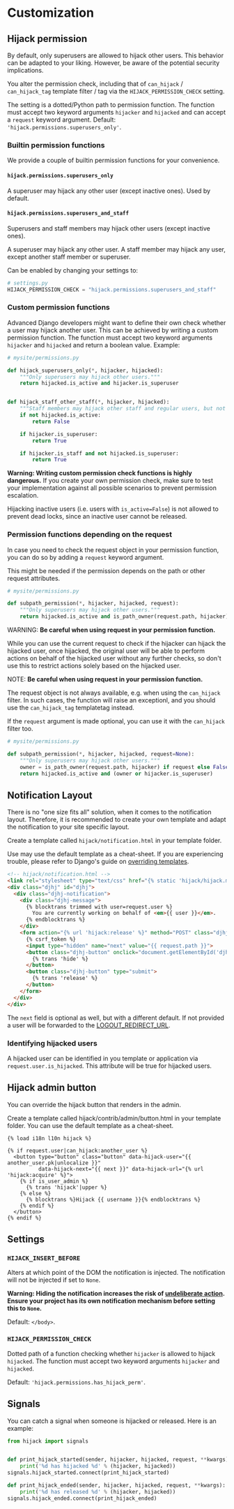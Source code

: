 # Customization

## Hijack permission

By default, only superusers are allowed to hijack other users. This behavior
can be adapted to your liking. However, be aware of the potential security implications.

You alter the permission check, including that of `can_hijack` / `can_hijack_tag` template filter / tag via the
`HIJACK_PERMISSION_CHECK` setting.

The setting is a dotted/Python path to permission function.
The function must accept two keyword arguments `hijacker` and `hijacked` and can accept a `request` keyword argument.
Default: `'hijack.permissions.superusers_only'`.

### Builtin permission functions

We provide a couple of builtin permission functions for your convenience.

#### `hijack.permissions.superusers_only`

A superuser may hijack any other user (except inactive ones).
Used by default.

#### `hijack.permissions.superusers_and_staff`

Superusers and staff members may hijack other users (except inactive ones).

A superuser may hijack any other user.
A staff member may hijack any user, except another staff member or superuser.

Can be enabled by changing your settings to:

```python
# settings.py
HIJACK_PERMISSION_CHECK = "hijack.permissions.superusers_and_staff"
```

### Custom permission functions

Advanced Django developers might want to define their own check whether a user may
hijack another user. This can be achieved by writing a custom permission function.
The function must accept two keyword arguments `hijacker` and `hijacked` and return
a boolean value. Example:

```python
# mysite/permissions.py

def hijack_superusers_only(*, hijacker, hijacked):
    """Only superusers may hijack other users."""
    return hijacked.is_active and hijacker.is_superuser


def hijack_staff_other_staff(*, hijacker, hijacked):
    """Staff members may hijack other staff and regular users, but not superusers."""
    if not hijacked.is_active:
        return False

    if hijacker.is_superuser:
        return True

    if hijacker.is_staff and not hijacked.is_superuser:
        return True
```

**Warning: Writing custom permission check functions is highly dangerous.**
If you create your own permission check, make sure to test your implementation against
all possible scenarios to prevent permission escalation.

Hijacking inactive users (i.e. users with `is_active=False`) is not allowed to prevent
dead locks, since an inactive user cannot be released.

### Permission functions depending on the request

In case you need to check the request object in your permission function, you can do so by adding a `request` keyword argument.

This might be needed if the permission depends on the path or other request attributes.

```python
# mysite/permissions.py

def subpath_permission(*, hijacker, hijacked, request):
    """Only superusers may hijack other users."""
    return hijacked.is_active and is_path_owner(request.path, hijacker)
```

WARNING:
**Be careful when using request in your permission function.**

While you can use the current request to check if the hijacker can hijack the hijacked user, once hijacked,
the original user will be able to perform actions on behalf of the hijacked user without any further checks,
so don't use this to restrict actions solely based on the hijacked user.


NOTE:
**Be careful when using request in your permission function.**

The request object is not always available, e.g. when using the `can_hijack` filter.
In such cases, the function will raise an exceptionl, and you should use the `can_hijack_tag` templatetag instead.

If the `request` argument is made optional, you can use it with the `can_hijack` filter too.

```python
# mysite/permissions.py

def subpath_permission(*, hijacker, hijacked, request=None):
    """Only superusers may hijack other users."""
    owner = is_path_owner(request.path, hijacker) if request else False
    return hijacked.is_active and (owner or hijacker.is_superuser)
```

## Notification Layout

There is no "one size fits all" solution, when it comes to the notification layout.
Therefore, it is recommended to create your own template and adapt the notification
to your site specific layout.

Create a template called `hijack/notification.html` in your template folder.

Use may use the default template as a cheat-sheet. If you are experiencing trouble,
please refer to Django's guide on [overriding templates][overriding-templates].

```html
<!-- hijack/notification.html -->
<link rel="stylesheet" type="text/css" href="{% static 'hijack/hijack.min.css' %}" media="screen">
<div class="djhj" id="djhj">
  <div class="djhj-notification">
    <div class="djhj-message">
      {% blocktrans trimmed with user=request.user %}
        You are currently working on behalf of <em>{{ user }}</em>.
      {% endblocktrans %}
    </div>
    <form action="{% url 'hijack:release' %}" method="POST" class="djhj-actions">
      {% csrf_token %}
      <input type="hidden" name="next" value="{{ request.path }}">
      <button class="djhj-button" onclick="document.getElementById('djhj').style.display = 'none';" type="button">
        {% trans 'hide' %}
      </button>
      <button class="djhj-button" type="submit">
        {% trans 'release' %}
      </button>
    </form>
  </div>
</div>
```

The `next` field is optional as well, but with a different default. If not provided
a user will be forwarded to the [LOGOUT_REDIRECT_URL][LOGOUT_REDIRECT_URL].

[overriding-templates]: https://docs.djangoproject.com/en/3.1/howto/overriding-templates/
[LOGOUT_REDIRECT_URL]: https://docs.djangoproject.com/en/stable/ref/settings/#logout-redirect-url

### Identifying hijacked users

A hijacked user can be identified in you template or application via
`request.user.is_hijacked`. This attribute will be true for hijacked users.

## Hijack admin button

You can override the hijack button that renders in the admin.

Create a template called hijack/contrib/admin/button.html in your template folder.
You can use the default template as a cheat-sheet.

```
{% load i18n l10n hijack %}

{% if request.user|can_hijack:another_user %}
  <button type="button" class="button" data-hijack-user="{{ another_user.pk|unlocalize }}"
          data-hijack-next="{{ next }}" data-hijack-url="{% url 'hijack:acquire' %}">
    {% if is_user_admin %}
      {% trans 'hijack'|upper %}
    {% else %}
      {% blocktrans %}Hijack {{ username }}{% endblocktrans %}
    {% endif %}
  </button>
{% endif %}
```

## Settings

### `HIJACK_INSERT_BEFORE`

Alters at which point of the DOM the notification is injected.  The notification will not be injected if set to `None`.

**Warning: Hiding the notification increases the risk of [undeliberate action](security.md#undeliberate-action).
Ensure your project has its own notification mechanism before setting this to `None`.**

Default: `</body>`.

### `HIJACK_PERMISSION_CHECK`
Dotted path of a function checking whether `hijacker` is allowed to hijack `hijacked`.
The function must accept two keyword arguments `hijacker` and `hijacked`.

Default: `'hijack.permissions.has_hijack_perm'`.

## Signals
You can catch a signal when someone is hijacked or released. Here is an example:

```python
from hijack import signals


def print_hijack_started(sender, hijacker, hijacked, request, **kwargs):
    print('%d has hijacked %d' % (hijacker, hijacked))
signals.hijack_started.connect(print_hijack_started)

def print_hijack_ended(sender, hijacker, hijacked, request, **kwargs):
    print('%d has released %d' % (hijacker, hijacked))
signals.hijack_ended.connect(print_hijack_ended)
```
